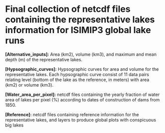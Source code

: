 # Final collection of netcdf files containing the representative lakes information for ISIMIP3 global lake runs  <br />

**[Alternative_inputs]:** Area (km2), volume (km3), and maximum and mean depth (m) of the representative lakes. <br />

**[Hypsographic_curves]:** Hypsographic curves for area and volume for the representative lakes. Each hypsographic curve consist of 11 data pairs relating level (bottom of the lake as the reference, in meters) with area (km2) or volume (km3).  <br />

**[Water_area_per_pixel]:** netcdf files containing the yearly fraction of water area of lakes per pixel (%) according to dates of construction of dams from 1850. <br />

**[Reference]:** netcdf files containing reference information for the representative lakes, and layers to produce global plots with conspicuous big lakes


